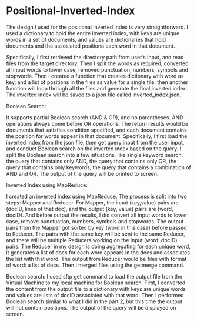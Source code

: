 # Positional-Inverted-Index
The design I used for the positional inverted index is very straightforward. I used a dictionary to hold the entire inverted index, with keys are unique words in a set of documents, and values are dictionaries that hold documents and the assosiated positiona each word in that document. 

Specifically, I first retrieved the directory path from user’s input, and read files from the target directory. Then I split the words as required, converted all input words to lower case, removed punctuation, numbers, symbols and stopwords. Then I created a function that creates dictionary with word as key, and a list of positions in the files as value for a single file, then
another function will loop through all the files and generate the final inverted index. The inverted index will be saved to a json file called inverted_index.json.

Boolean Search:

It supports partial Boolean search (AND & OR), and no parentheses. AND operations always come before OR operations. The return results would be documents that satisfies condition specified, and each document contains the position for words appear in that document. Specifically, I first load the inverted index from the json file, then get query input from the user input, and conduct Boolean search on the inverted index based on the query. I split the Boolean search into a few situations, like single keyword search, the query that contains only AND, the query that contains only OR, the query that contains only keywords, the query that contains a combination of AND and OR. The output of the query will be printed to screen.

Inverted Index using MapReduce:


I created an inverted index using MapReduce. The process is split into two steps: Mapper and Reducer. For Mapper, the input (key,value) pairs are (docID, lines of that doc), and the output (key, value) pairs are (word, docID). And before output the results, I did convert all input words to lower case, remove punctuation, numbers, symbols and stopwords. The output pairs from the Mapper got sorted by key (word in this case) before passed to Reducer. The pairs with the same key will be sent to the same Reducer, and there will be multiple Reducers working on the input (word, docID) pairs. The Reducer in my design is doing aggregating for each unique word, it generates a list of docs for each word appears in the docs and associates the list with that word. The output from Reducer would be files with format of word: a list of docs. Then I merged files using the getmerge command.


Boolean search:
I used sftp get command to load the output file from the Virtual Machine to my local machine for Boolean search. First, I converted the content from the output file to a dictionary with keys are unique words and values are lists of docID associated with that word. Then I performed Boolean search similar to what I did in the part 2, but this time the output will not contain positions. The output of the query will be displayed on screen.

 
